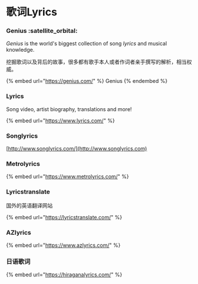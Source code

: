 # 歌词Lyrics

### Genius :satellite\_orbital:&#x20;

&#x20;_Genius_ is the world's biggest collection of song _lyrics_ and musical knowledge.

挖掘歌词以及背后的故事，很多都有歌手本人或者作词者亲手撰写的解析，相当权威。

{% embed url="https://genius.com/" %}
Genius
{% endembed %}

### Lyrics

Song video, artist biography, translations and more!

{% embed url="https://www.lyrics.com/" %}

### Songlyrics

[http://www.songlyrics.com/](http://www.songlyrics.com)

### Metrolyrics

{% embed url="https://www.metrolyrics.com/" %}

### Lyricstranslate

国外的英语翻译网站

{% embed url="https://lyricstranslate.com/" %}

### AZlyrics

{% embed url="https://www.azlyrics.com/" %}

### 日语歌词

{% embed url="https://hiraganalyrics.com/" %}


